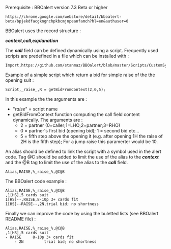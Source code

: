 Prerequisite : BBOalert version 7.3 Beta or higher

    https://chrome.google.com/webstore/detail/bboalert-beta/bpjekdfacgkngnchpkbcmjnpeanfamch?hl=en&authuser=0

BBOalert uses the record structure :

   ***context***,***call***,***explanation***

The ***call*** field can be defined dynamically using a script. Frequently used scripts are predefined in a file which can be installed with :

    Import,https://github.com/stanmaz/BBOalert/blob/master/Scripts/CustomSyntax/CustomSyntaxScriptLibrary.js

Example of a simple script which return a bid for simple raise of the the opening suit :

    Script,_raise_,R = getBidFromContext(2,0,5);

In this example the the arguments are :
- "_raise_" = script name
- getBidFromContext function computing the call field content dynamically. The arguments are :
    - 2 = partner (0=caller;1=LHO;2=partner;3=RHO)
    - 0 = partner's first bid (opening bid); 1 = second bid etc...
    - 5 = fifth step above the opening it (e.g. after opening 1H the raise of 2H is the fifth step); For a jump raise this paramerter would be 10.

An alias should be defined to link the script with a symbol used in the alert code. Tag @C should be added to limit the use of the alias to the ***context*** and the @B tag to limit the use of the alias to the ***call*** field.

    Alias,RAISE,%_raise_%,@C@B

The BBOalert code example :

    Alias,RAISE,%_raise_%,@C@B
    ,1[HS],5 cards suit
    1[HS]--,RAISE,8-10p 3+ cards fit
    1[HS]--RAISE--,2N,trial bid; no shortness

Finally we can improve the code by using the buletted lists (see BBOalert README file) :

    Alias,RAISE,%_raise_%,@C@B
    ,1[HS],5 cards suit
    - RAISE     8-10p 3+ cards fit
        - 2N         trial bid; no shortness
